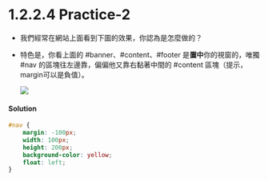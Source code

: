 # 1.2.2.4 Practice-2

* 我們經常在網站上面看到下圖的效果，你認為是怎麼做的？
* 特色是，你看上面的 #banner、#content、#footer 是**置中**你的視窗的，唯獨 #nav 的區塊往左邊靠，偏偏他又靠右黏著中間的 #content 區塊（提示，margin可以是負值）。

	![](/assets/img20.png)

#### Solution
```css
#nav {
    margin: -100px;
    width: 100px;
    height: 200px;
    background-color: yellow;
    float: left;
}
```
